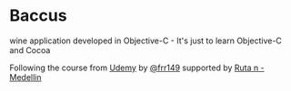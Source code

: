 Baccus
======

wine application developed in Objective-C - It's just to learn Objective-C and Cocoa

Following the course from [Udemy](https://www.udemy.com/curso-de-programacion-ios-para-iphone-y-ipad/) by [@frr149](https://github.com/frr149) supported by [Ruta n - Medellin](http://rutanmedellin.org/index.php/es)
